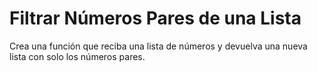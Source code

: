 # Filtrar Números Pares de una Lista
Crea una función que reciba una lista de números y devuelva una nueva lista con solo los números pares.